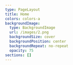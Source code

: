 ```yaml
---
type: PageLayout
title: Home
colors: colors-a
backgroundImage:
  type: BackgroundImage
  url: /images/2.png
  backgroundSize: cover
  backgroundPosition: center
  backgroundRepeat: no-repeat
  opacity: 75
sections: []
---
```

